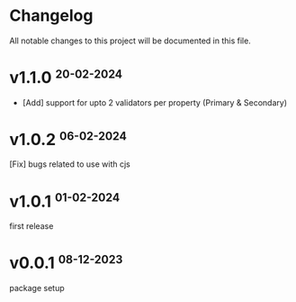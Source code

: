 # Changelog

All notable changes to this project will be documented in this file.

# v1.1.0 <small><sup>20-02-2024</sup></small>

- [Add] support for upto 2 validators per property (Primary & Secondary)

# v1.0.2 <small><sup>06-02-2024</sup></small>

[Fix] bugs related to use with cjs

# v1.0.1 <small><sup>01-02-2024</sup></small>

first release

# v0.0.1 <small><sup>08-12-2023</sup></small>

package setup
